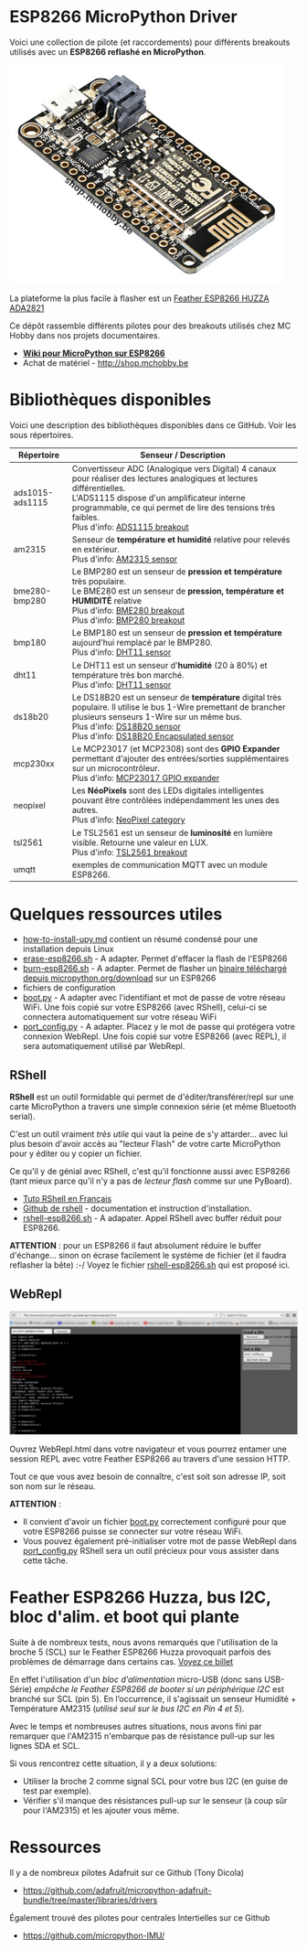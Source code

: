 # ESP8266 MicroPython Driver

Voici une collection de pilote (et raccordements) pour différents breakouts utilisés avec un __ESP8266 reflashé en MicroPython__.

![Feather ESP8266](FEAT-HUZZA-ESP8266-01.jpg)

La plateforme la plus facile à flasher est un [Feather ESP8266 HUZZA ADA2821](http://shop.mchobby.be/product.php?id_product=846)

Ce dépôt rassemble différents pilotes pour des breakouts utilisés chez MC Hobby dans nos projets documentaires.
* [__Wiki pour MicroPython sur ESP8266__]( https://wiki.mchobby.be/index.php?title=MicroPython-Accueil#ESP8266_en_MicroPython)
* Achat de matériel - http://shop.mchobby.be

# Bibliothèques disponibles
Voici une description des bibliothèques disponibles dans ce GitHub. Voir les sous répertoires.  

<table>
<thead>
  <th>Répertoire</th><th>Senseur / Description</th>
</thead>
<tbody>
  <tr><td>ads1015-ads1115</td>
      <td>Convertisseur ADC (Analogique vers Digital) 4 canaux pour réaliser des lectures analogiques et lectures différentielles.<br />
L'ADS1115 dispose d'un amplificateur interne programmable, ce qui permet de lire des tensions très faibles.<br />
Plus d'info: <a href="https://shop.mchobby.be/breakout/362-ads1115-convertisseur-adc-16bits-i2c-3232100003620-adafruit.html">ADS1115 breakout</a>
  </td>
  </tr>
  <tr><td>am2315</td>
      <td>Senseur de <strong>température et humidité</strong> relative pour relevés en extérieur.<br />
Plus d'info: <a href="https://shop.mchobby.be/senseur-divers/932-am2315-senseur-de-temperature-et-humidite-sous-boitier-3232100009325.html">AM2315 sensor</a>
  </td>
  </tr>  
  <tr><td>bme280-bmp280</td>
      <td>Le BMP280 est un senseur de <strong>pression et température</strong> très populaire.<br />
Le BME280 est un senseur de <strong>pression, température et HUMIDITÉ</strong> relative<br />
Plus d'info: <a href="https://shop.mchobby.be/breakout/684-bme280-sens-temperature-humidite-pression--3232100006843-adafruit.html">BME280 breakout</a><br />
Plus d'info: <a href="https://shop.mchobby.be/senseurs-prototypage/1118-bmp280-senseur-de-pression-barometrique-temperature-altitude-33-et-5v-3232100011182-adafruit.html">BMP280 breakout</a><br />
  </td>
  </tr>
  <tr><td>bmp180</td>
      <td>Le BMP180 est un senseur de <strong>pression et température</strong> aujourd'hui remplacé par le BMP280.<br />
Plus d'info: <a href="https://shop.mchobby.be/senseurs-prototypage/708-dht11-senseur-humidite-temperature--3232100007086-adafruit.html">DHT11 sensor</a>
  </td>
  </tr>      
  <tr><td>dht11</td>
      <td>Le DHT11 est un senseur d'<strong>humidité</strong> (20 à 80%) et température très bon marché.<br />
Plus d'info: <a href="https://shop.mchobby.be/senseurs-prototypage/708-dht11-senseur-humidite-temperature--3232100007086-adafruit.html">DHT11 sensor</a>
  </td>
  </tr>  
  <tr><td>ds18b20</td>
      <td>Le DS18B20 est un senseur de <strong>température</strong> digital très populaire. Il utilise le bus 1-Wire premettant de brancher plusieurs senseurs 1-Wire sur un même bus.<br />
Plus d'info: <a href="https://shop.mchobby.be/senseur-divers/259-senseur-temperature-ds12b20-extra-3232100002593.html">DS18B20 sensor</a><br />
Plus d'info: <a href="https://shop.mchobby.be/senseur-divers/151-senseur-temperature-ds18b20-etanche-extra-3232100001510.html">DS18B20 Encapsulated sensor</a>
  </td>
  </tr>  
  <tr><td>mcp230xx</td>
      <td>Le MCP23017 (et MCP2308) sont des <strong>GPIO Expander</strong> permettant d'ajouter des entrées/sorties supplémentaires sur un microcontrôleur.<br />
Plus d'info: <a href="https://shop.mchobby.be/ci/218-mcp23017-extension-16-entree-sortie-i2c-3232100002180.html">MCP23017 GPIO expander</a>
  </td>
  </tr>  
  <tr><td>neopixel</td>
      <td>Les <strong>NéoPixels</strong> sont des LEDs digitales intelligentes pouvant être contrôlées indépendamment les unes des autres.<br />
Plus d'info: <a href="https://shop.mchobby.be/55-leds-neopixels-et-dotstar">NeoPixel category</a>
  </td>
  </tr>
  <tr><td>tsl2561</td>
      <td>Le TSL2561 est un senseur de <strong>luminosité</strong> en lumière visible. Retourne une valeur en LUX.<br />
Plus d'info: <a href="https://shop.mchobby.be/senseur-divers/238-senseur-lux-luminosite-lumiere-digital-3232100002388-adafruit.html">TSL2561 breakout</a>
  </td>
  </tr>  
  <tr><td>umqtt</td>
      <td> exemples de communication MQTT avec un module ESP8266.
  </td>
  </tr>  

</tbody>
</table>

# Quelques ressources utiles
* [how-to-install-upy.md](how-to-install-upy.md) contient un résumé condensé pour une installation depuis Linux
 * [erase-esp8266.sh](erase-esp8266.sh) - A adapter. Permet d'effacer la flash de l'ESP8266
 * [burn-esp8266.sh](burn-esp8266.sh) - A adapter. Permet de flasher un [binaire téléchargé depuis micropython.org/download](https://micropython.org/download/) sur un ESP8266
* fichiers de configuration
 * [boot.py](boot.py) - A adapter avec l'identifiant et mot de passe de votre réseau WiFi. Une fois copié sur votre ESP8266 (avec RShell), celui-ci se connectera automatiquement sur votre réseau WiFi
 * [port_config.py](port_config.py) - A adapter. Placez y le mot de passe qui protégera votre connexion WebRepl. Une fois copié sur votre ESP8266 (avec REPL), il sera automatiquement utilisé par WebRepl.  

## RShell

__RShell__ est un outil formidable qui permet de d'éditer/transférer/repl sur une carte MicroPython a travers une simple connexion série (et même Bluetooth serial).

C'est un outil vraiment _très utile_ qui vaut la peine de s'y attarder... avec lui plus besoin d'avoir accès au "lecteur Flash" de votre carte MicroPython pour y éditer ou y copier un fichier.

Ce qu'il y de génial avec RShell, c'est qu'il fonctionne aussi avec ESP8266 (tant mieux parce qu'il n'y a pas de _lecteur flash_ comme sur une PyBoard).

 * [Tuto RShell en Français](https://wiki.mchobby.be/index.php?title=MicroPython-Hack-RShell)
 * [Github de rshell](https://github.com/dhylands/rshell) - documentation et instruction d'installation.
 * [rshell-esp8266.sh](rshell-esp8266.sh) - A adapater. Appel RShell avec buffer réduit pour ESP8266.

__ATTENTION__ : pour un ESP8266 il faut absolument réduire le buffer d'échange... sinon on écrase facilement le système de fichier (et il faudra reflasher la bête) :-/  Voyez le fichier [rshell-esp8266.sh](rshell-esp8266.sh) qui est proposé ici.

## WebRepl

![Repl](dht11/dht11_webrepl.jpg)

Ouvrez WebRepl.html dans votre navigateur et vous pourrez entamer une session REPL avec votre Feather ESP8266 au travers d'une session HTTP.

Tout ce que vous avez besoin de connaître, c'est soit son adresse IP, soit son nom sur le réseau.

__ATTENTION__ :
* Il convient d'avoir un fichier [boot.py](boot.py) correctement configuré pour que votre ESP8266 puisse se connecter sur votre réseau WiFi.
* Vous pouvez également pré-initialiser votre mot de passe WebRepl dans [port_config.py](port_config.py)
RShell sera un outil précieux pour vous assister dans cette tâche.

# Feather ESP8266 Huzza, bus I2C, bloc d'alim. et boot qui plante

Suite à de nombreux tests, nous avons remarqués que l'utilisation de la broche 5 (SCL) sur le Feather ESP8266 Huzza provoquait parfois des problèmes de démarrage dans certains cas. [Voyez ce billet](https://forums.adafruit.com/viewtopic.php?f=57&t=105635)

En effet l'utilisation d'un _bloc d'alimentation_ micro-USB (donc sans USB-Série) _empêche le Feather ESP8266 de booter si un périphérique I2C_ est branché sur SCL (pin 5). En l’occurrence, il s'agissait un senseur Humidité + Température AM2315 (_utilisé seul sur le bus I2C en Pin 4 et 5_).

Avec le temps et nombreuses autres situations, nous avons fini par remarquer que l'AM2315 n'embarque pas de résistance pull-up sur les lignes SDA et SCL.

Si vous rencontrez cette situation, il y a deux solutions:
* Utiliser la broche 2 comme signal SCL pour votre bus I2C (en guise de test par exemple).
* Vérifier s'il manque des résistances pull-up sur le senseur (à coup sûr pour l'AM2315) et les ajouter vous même.

# Ressources

Il y a de nombreux pilotes Adafruit sur ce Github (Tony Dicola)
* https://github.com/adafruit/micropython-adafruit-bundle/tree/master/libraries/drivers

Également trouvé des pilotes pour centrales Intertielles sur ce Github
* https://github.com/micropython-IMU/
